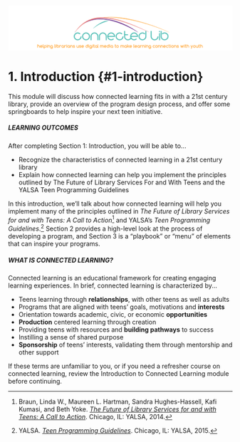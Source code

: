 <div style="text-align:center;"><img src="/assets/CL_Logo_Slogan.png" alt="ConnectedLib: Helping librarians use digital media to make learning connections with youth"/></div>

# 1\. Introduction {#1-introduction}

This module will discuss how connected learning fits in with a 21st century library, provide an overview of the program design process, and offer some springboards to help inspire your next teen initiative.

<div class="table-format objectives"><span class="title"><h5>LEARNING OUTCOMES</h5></span>
After completing Section 1: Introduction, you will be able to...
<ul><li>Recognize the characteristics of connected learning in a 21st century library</li><li>Explain how connected learning can help you implement the principles outlined by The Future of Library Services For and With Teens and the YALSA Teen Programming Guidelines</li></ul>
</div>


In this introduction, we’ll talk about how connected learning will help you implement many of the principles outlined in _The Future of Library Services for and with Teens: A Call to Action_[^1] and YALSA’s _Teen Programming Guidelines_.[^2] Section 2 provides a high-level look at the process of developing a program, and Section 3 is a “playbook” or “menu” of elements that can inspire your programs.

<div class="table-format sidebar"><span class="title"><h5>WHAT IS CONNECTED LEARNING?</h5></span>
Connected learning is an educational framework for creating engaging learning experiences. In brief, connected learning is characterized by...
<ul><li>Teens learning through <b>relationships</b>, with other teens as well as adults</li><li>Programs that are aligned with teens’ goals, motivations and <b>interests</b></li><li>Orientation towards academic, civic, or economic <b>opportunities</b></li><li><b>Production</b> centered learning through creation</li><li>Providing teens with resources and <b>building pathways</b> to success</li><li>Instilling a sense of shared purpose</li><li><b>Sponsorship</b> of teens’ interests, validating them through mentorship and other support</li></ul>
If these terms are unfamiliar to you, or if you need a refresher course on connected learning, review the Introduction to Connected Learning module before continuing. </div>


[^1]: Braun, Linda W., Maureen L. Hartman, Sandra Hughes-Hassell, Kafi Kumasi, and Beth Yoke. [_The Future of Library Services for and with Teens: A Call to Action_](http://www.ala.org/yaforum/future-library-services-and-teens-project-report). Chicago, IL: YALSA, 2014\.

[^2]: YALSA. [_Teen Programming Guidelines_](http://www.ala.org/yalsa/teen-programming-guidelines). Chicago, IL: YALSA, 2015\.